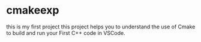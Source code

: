 # cmakeexp
this is my first project
this project helps you to understand the use of Cmake to build and run your First C++ code in VSCode.
